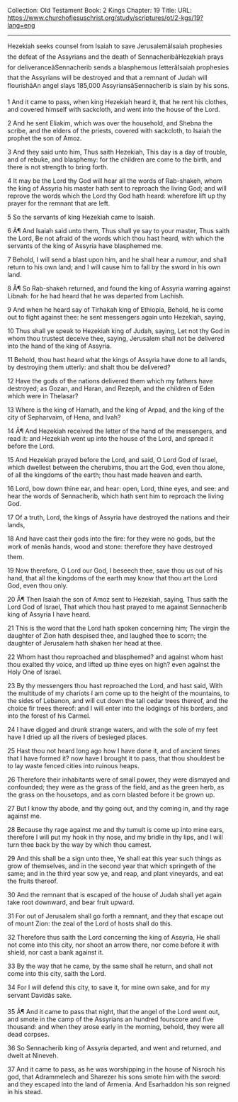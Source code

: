 Collection: Old Testament
Book: 2 Kings
Chapter: 19
Title: 
URL: https://www.churchofjesuschrist.org/study/scriptures/ot/2-kgs/19?lang=eng

---

Hezekiah seeks counsel from Isaiah to save JerusalemâIsaiah prophesies the defeat of the Assyrians and the death of SennacheribâHezekiah prays for deliveranceâSennacherib sends a blasphemous letterâIsaiah prophesies that the Assyrians will be destroyed and that a remnant of Judah will flourishâAn angel slays 185,000 AssyriansâSennacherib is slain by his sons.

1 And it came to pass, when king Hezekiah heard it, that he rent his clothes, and covered himself with sackcloth, and went into the house of the Lord.

2 And he sent Eliakim, which was over the household, and Shebna the scribe, and the elders of the priests, covered with sackcloth, to Isaiah the prophet the son of Amoz.

3 And they said unto him, Thus saith Hezekiah, This day is a day of trouble, and of rebuke, and blasphemy: for the children are come to the birth, and there is not strength to bring forth.

4 It may be the Lord thy God will hear all the words of Rab-shakeh, whom the king of Assyria his master hath sent to reproach the living God; and will reprove the words which the Lord thy God hath heard: wherefore lift up thy prayer for the remnant that are left.

5 So the servants of king Hezekiah came to Isaiah.

6 Â¶ And Isaiah said unto them, Thus shall ye say to your master, Thus saith the Lord, Be not afraid of the words which thou hast heard, with which the servants of the king of Assyria have blasphemed me.

7 Behold, I will send a blast upon him, and he shall hear a rumour, and shall return to his own land; and I will cause him to fall by the sword in his own land.

8 Â¶ So Rab-shakeh returned, and found the king of Assyria warring against Libnah: for he had heard that he was departed from Lachish.

9 And when he heard say of Tirhakah king of Ethiopia, Behold, he is come out to fight against thee: he sent messengers again unto Hezekiah, saying,

10 Thus shall ye speak to Hezekiah king of Judah, saying, Let not thy God in whom thou trustest deceive thee, saying, Jerusalem shall not be delivered into the hand of the king of Assyria.

11 Behold, thou hast heard what the kings of Assyria have done to all lands, by destroying them utterly: and shalt thou be delivered?

12 Have the gods of the nations delivered them which my fathers have destroyed; as Gozan, and Haran, and Rezeph, and the children of Eden which were in Thelasar?

13 Where is the king of Hamath, and the king of Arpad, and the king of the city of Sepharvaim, of Hena, and Ivah?

14 Â¶ And Hezekiah received the letter of the hand of the messengers, and read it: and Hezekiah went up into the house of the Lord, and spread it before the Lord.

15 And Hezekiah prayed before the Lord, and said, O Lord God of Israel, which dwellest between the cherubims, thou art the God, even thou alone, of all the kingdoms of the earth; thou hast made heaven and earth.

16 Lord, bow down thine ear, and hear: open, Lord, thine eyes, and see: and hear the words of Sennacherib, which hath sent him to reproach the living God.

17 Of a truth, Lord, the kings of Assyria have destroyed the nations and their lands,

18 And have cast their gods into the fire: for they were no gods, but the work of menâs hands, wood and stone: therefore they have destroyed them.

19 Now therefore, O Lord our God, I beseech thee, save thou us out of his hand, that all the kingdoms of the earth may know that thou art the Lord God, even thou only.

20 Â¶ Then Isaiah the son of Amoz sent to Hezekiah, saying, Thus saith the Lord God of Israel, That which thou hast prayed to me against Sennacherib king of Assyria I have heard.

21 This is the word that the Lord hath spoken concerning him; The virgin the daughter of Zion hath despised thee, and laughed thee to scorn; the daughter of Jerusalem hath shaken her head at thee.

22 Whom hast thou reproached and blasphemed? and against whom hast thou exalted thy voice, and lifted up thine eyes on high? even against the Holy One of Israel.

23 By thy messengers thou hast reproached the Lord, and hast said, With the multitude of my chariots I am come up to the height of the mountains, to the sides of Lebanon, and will cut down the tall cedar trees thereof, and the choice fir trees thereof: and I will enter into the lodgings of his borders, and into the forest of his Carmel.

24 I have digged and drunk strange waters, and with the sole of my feet have I dried up all the rivers of besieged places.

25 Hast thou not heard long ago how I have done it, and of ancient times that I have formed it? now have I brought it to pass, that thou shouldest be to lay waste fenced cities into ruinous heaps.

26 Therefore their inhabitants were of small power, they were dismayed and confounded; they were as the grass of the field, and as the green herb, as the grass on the housetops, and as corn blasted before it be grown up.

27 But I know thy abode, and thy going out, and thy coming in, and thy rage against me.

28 Because thy rage against me and thy tumult is come up into mine ears, therefore I will put my hook in thy nose, and my bridle in thy lips, and I will turn thee back by the way by which thou camest.

29 And this shall be a sign unto thee, Ye shall eat this year such things as grow of themselves, and in the second year that which springeth of the same; and in the third year sow ye, and reap, and plant vineyards, and eat the fruits thereof.

30 And the remnant that is escaped of the house of Judah shall yet again take root downward, and bear fruit upward.

31 For out of Jerusalem shall go forth a remnant, and they that escape out of mount Zion: the zeal of the Lord of hosts shall do this.

32 Therefore thus saith the Lord concerning the king of Assyria, He shall not come into this city, nor shoot an arrow there, nor come before it with shield, nor cast a bank against it.

33 By the way that he came, by the same shall he return, and shall not come into this city, saith the Lord.

34 For I will defend this city, to save it, for mine own sake, and for my servant Davidâs sake.

35 Â¶ And it came to pass that night, that the angel of the Lord went out, and smote in the camp of the Assyrians an hundred fourscore and five thousand: and when they arose early in the morning, behold, they were all dead corpses.

36 So Sennacherib king of Assyria departed, and went and returned, and dwelt at Nineveh.

37 And it came to pass, as he was worshipping in the house of Nisroch his god, that Adrammelech and Sharezer his sons smote him with the sword: and they escaped into the land of Armenia. And Esarhaddon his son reigned in his stead.
